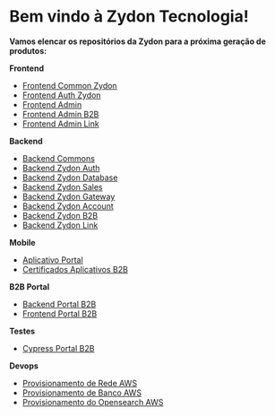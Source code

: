 # Bem vindo à Zydon Tecnologia!
**Vamos elencar os repositórios da Zydon para a próxima geração de produtos:**

**Frontend**

- [Frontend Common Zydon](https://github.com/zydontecnologia/common-react)
- [Frontend Auth Zydon](https://github.com/zydontecnologia/auth-react)
- [Frontend Admin](https://github.com/zydontecnologia/host-react)
- [Frontend Admin B2B](https://github.com/zydontecnologia/b2b-react)
- [Frontend Admin Link](https://github.com/zydontecnologia/link-react)

**Backend**
- [Backend Commons](https://github.com/zydontecnologia/commons)
- [Backend Zydon Auth](https://github.com/zydontecnologia/auth-admin)
- [Backend Zydon Database](https://github.com/zydontecnologia/zydon-database)
- [Backend Zydon Sales](https://github.com/zydontecnologia/zydon-sales)
- [Backend Zydon Gateway](https://github.com/zydontecnologia/zydon-api-gateway)
- [Backend Zydon Account](https://github.com/zydontecnologia/account-admin)
- [Backend Zydon B2B](https://github.com/zydontecnologia/b2b-admin)
- [Backend Zydon Link](https://github.com/zydontecnologia/link-admin)

**Mobile**

- [Aplicativo Portal](https://github.com/zydontecnologia/b2b_mobile)
- [Certificados Aplicativos B2B](https://github.com/zydontecnologia/mobile_certificates)

**B2B Portal**

- [Backend Portal B2B](https://github.com/zydontecnologia/b2b-portal)
- [Frontend Portal B2B](https://github.com/zydontecnologia/b2b-portal-react)

**Testes**

- [Cypress Portal B2B](https://github.com/zydontecnologia/b2b-cypress)

**Devops**

- [Provisionamento de Rede AWS](https://github.com/zydontecnologia/zydon-network-aws)
- [Provisionamento de Banco AWS](https://github.com/zydontecnologia/zydon-postgres-aws)
- [Provisionamento do Opensearch AWS](https://github.com/zydontecnologia/zydon-opensearch-aws)
